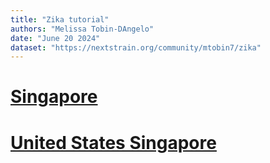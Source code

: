 ```yaml
---
title: "Zika tutorial"
authors: "Melissa Tobin-DAngelo"
date: "June 20 2024"
dataset: "https://nextstrain.org/community/mtobin7/zika"
---
```

# [Singapore](https://nextstrain.org/community/mtobin7/zika?f_country=Singapore)
# [United States Singapore](https://nextstrain.org/community/mtobin7/zika?f_country=Singapore,USA)
